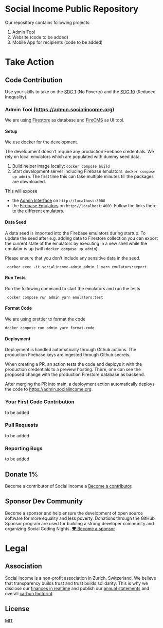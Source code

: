 # Social Income Public Repository

Our repository contains following projects:

1. Admin Tool
2. Website (code to be added)
4. Mobile App for recipients (code to be added)

# Take Action

## Code Contribution

Use your skills to take on the [SDG 1](https://sdgs.un.org/goals/goal1) (No Poverty) and
the [SDG 10](https://sdgs.un.org/goals/goal10) (Reduced Inequality).

### Admin Tool (https://admin.socialincome.org)

We are using [Firestore](https://firebase.google.com/docs/firestore) as database and
[FireCMS](https://firecms.co/) as UI tool.

#### Setup

We use docker for the development.

The development doesn't require any production Firebase credentials.
We rely on local emulators which are populated with dummy seed data.

1. Build helper image locally: `docker compose build`
2. Start development server including Firebase emulators: `docker compose up admin`.
   The first time this can take multiple minutes till the packages are downloaded.

This will expose

- the [Admin Interface](http://localhost:3000) on `http://localhost:3000`
- the [Firebase Emulators](http://localhost:4000) on `http://localhost:4000`.
  Follow the links there to the different emulators.

#### Data Seed

A data seed is imported into the Firebase emulators during startup.
To update the seed after e.g. adding data to Firestore collection
you can export the current state of the emulators by executing in a new shell while the emulator is
up (with `docker compose up admin`).

Please ensure that you don't include any sensitive data in the seed.

```shell
 docker exec -it socialincome-admin_admin_1 yarn emulators:export
```

#### Run Tests

Run the following command to start the emulators and run the tests

```shell
 docker compose run admin yarn emulators:test
```

#### Format Code

We are using prettier to format the code

```shell
docker compose run admin yarn format-code
```

#### Deployment

Deployment is handled automatically through Github actions. The production Firebase keys are ingested through Github secrets.

When creating a PR, an action tests the code and deploys it with the production credentials to a preview hosting.
There, one can see the proposed change with the production Firestore database as backend.

After merging the PR into main, a deployment action automatically deploys the code to https://admin.socialincome.org.

### Your First Code Contribution

to be added

### Pull Requests

to be added

### Reporting Bugs

to be added

## Donate 1%

Become a contributor of Social Income a [Become a contributor](https://socialincome.org/get-involved).

## Sponsor Dev Community

Become a sponsor and help ensure the development of open source software for more equality and less poverty. Donations through the GitHub Sponsor program are used for building a strong developer community and organizing Social Coding Nights.
[:heart: Become a
sponsor](https://github.com/sponsors/san-socialincome)

# Legal

## Association

Social Income is a non-profit association in Zurich, Switzerland. We believe that transparency builds trust and trust builds solidarity. This is why we disclose our [finances in realtime](https://socialincome.org/finances) and publish our [annual statements](https://socialincome.org/reporting) and overall [carbon footprint](https://socialincome.org/sustainability).

## License

[MIT](LICENSE)
